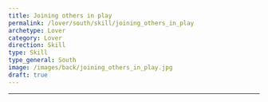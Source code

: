 ```yaml
---
title: Joining others in play
permalink: /lover/south/skill/joining_others_in_play
archetype: Lover
category: Lover
direction: Skill
type: Skill
type_general: South
image: /images/back/joining_others_in_play.jpg
draft: true
---
```


---
